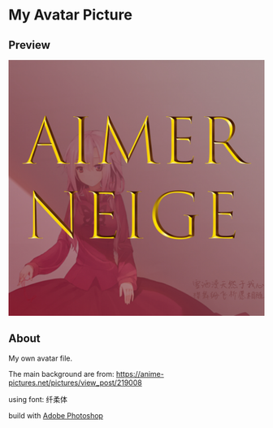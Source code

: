 # My Avatar Picture

## Preview

![Profile Picture](https://raw.githubusercontent.com/AimerNeige/PicGoData/master/img/AimerNeige.jpg)

## About

My own avatar file.

The main background are from: <https://anime-pictures.net/pictures/view_post/219008>

using font: 纤柔体

build with [Adobe Photoshop](https://www.adobe.com/products/photoshop.html)
